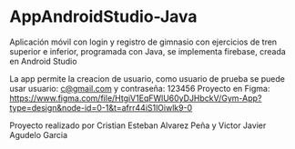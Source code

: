 # AppAndroidStudio-Java
Aplicación móvil con login y registro de gimnasio con ejercicios de tren superior e inferior, programada con Java, se implementa firebase, creada en Android Studio 

La app permite la creacion de usuario, como usuario de prueba se puede usar usuario: c@gmail.com y contraseña: 123456
Proyecto en Figma:  https://www.figma.com/file/HtgiV1EqFWlU60yDJHbckV/Gym-App?type=design&node-id=0-1&t=afrr44iS1lOiwlk9-0

Proyecto realizado por Cristian Esteban Alvarez Peña y Victor Javier Agudelo Garcia

